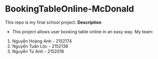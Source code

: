 # BookingTableOnline-McDonald
This repo is my final school project.
**Description**
 - This project allows user booking table online in an easy way.
My team:
1. Nguyễn Hoàng Anh - 2152174
2. Nguyễn Tuấn Lộc  - 2152138
3. Nguyễn Tú Anh    - 2152018